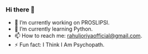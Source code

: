 ### Hi there 👋


- 🔭 I’m currently working on PROSLIPSI.
- 🌱 I’m currently learning Python.
- 📫 How to reach me: rahuljoriyaofficial@gmail.com.
- ⚡ Fun fact: I Think I Am Psychopath.
